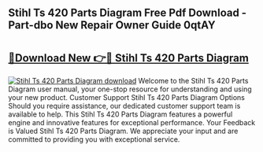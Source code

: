 ## Stihl Ts 420 Parts Diagram Free Pdf Download - Part-dbo New Repair Owner Guide 0qtAY

# <h2><a href="http://dfhz4rt.blite.top/?on=Stihl+Ts+420+Parts+Diagram">🔗Download New 👉🔴 Stihl Ts 420 Parts Diagram</a></h2>

[![Stihl Ts 420 Parts Diagram download](https://i.imgur.com/lujVjoI.png)](http://dfhz4rt.blite.top/?on=Stihl+Ts+420+Parts+Diagram)
Welcome to the Stihl Ts 420 Parts Diagram user manual, your one-stop resource for understanding and using your new product. Customer Support Stihl Ts 420 Parts Diagram Options Should you require assistance, our dedicated customer support team is available to help. This Stihl Ts 420 Parts Diagram features a powerful engine and innovative features for exceptional performance. Your Feedback is Valued Stihl Ts 420 Parts Diagram. We appreciate your input and are committed to providing you with exceptional service.
